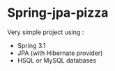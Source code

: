 Spring-jpa-pizza
================

Very simple project using :

- Spring 3.1
- JPA (with Hibernate provider)
- HSQL or MySQL databases